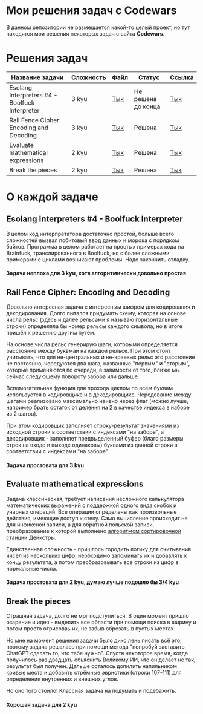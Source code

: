 # Мои решения задач с Codewars

В данном репозитории не размещается какой-то целый проект, но тут находятся мои решения некоторых задач с сайта **Codewars**.

# Решения задач

| Название задачи                                | Сложность | Файл                           | Статус             | Ссылка                                                        |
|------------------------------------------------|-----------|--------------------------------|--------------------|---------------------------------------------------------------|
| Esolang Interpreters #4 - Boolfuck Interpreter | 3 kyu     | [Тык](boolfuck_interpreter.py) | Не решена до конца | [Тык](https://www.codewars.com/kata/5861487fdb20cff3ab000030) |
| Rail Fence Cipher: Encoding and Decoding       | 3 kyu     | [Тык](rail_fence_cipher.py)    | Решена             | [Тык](https://www.codewars.com/kata/58c5577d61aefcf3ff000081) |
| Evaluate mathematical expressions              | 2 kyu     | [Тык](eval_math_expression.py) | Решена             | [Тык](https://www.codewars.com/kata/52a78825cdfc2cfc87000005) |
| Break the pieces                               | 2 kyu     | [Тык](break_the_pieces.py)     | Решена             | [Тык](https://www.codewars.com/kata/527fde8d24b9309d9b000c4e) |

# О каждой задаче

## Esolang Interpreters #4 - Boolfuck Interpreter
В целом код интерпретатора достаточно простой, больше всего сложностей вызвал побитовый ввод данных и морока с порядком байтов.
Программа в целом работает на простых примерах кода на Brainfuck, транслированного в Boolfuck, но с более сложными примерами с циклами возникают проблемы.
Надо закончить отладку.

#### Задача неплоха для 3 kyu, хотя алгоритмически довольно простая

## Rail Fence Cipher: Encoding and Decoding
Довольно интересная задача с интересным шифром для кодирования и декодирования.
Долго пытался придумать схему, которая на основе числа рельс (здесь и далее рельсами я называю горизонтальные строки) определяла бы номер рельсы каждого символа, но в итоге пришёл к решению другим путём.

На основе числа рельс генерирую шаги, которыми определяется расстояние между буквмаи на каждой рельсе.
При этом стоит учитывать, что для не-центральных и не-краевых рельс это расстояние не постоянно, чередуются два шага, названные "первым" и "вторым", которые применяются по очереди, в завимости от того, ближе мы сейчас следующему повороту забора или дальше.

Вспомогательная функция для прохода циклом по всем буквам используется в кодировщике и в декодировщике.
Чередование между шагами реализовано максимально наивно через флаг (можно лучше, например брать остаток от деления на 2 в качестве индекса в наборе из 2 шагов).

При этом кодировщик заполняет строку-результат значениями из исходной строки в соответствии с индексами "на заборе", а декодировщик - заполняет предвыделенный буфер (благо размеры строк на входе и выходе одинаковы) буквами из данной строки в соответствии с индексами "на заборе".

#### Задача простовата для 3 kyu      

## Evaluate mathematical expressions
                    
Задача классическая, требует написания несложного калькулятора математических выражений с поддержкой одного вида скобок и унарных операций.
Все операции определены как произвольные действия, имеющие доступ к стеку.
Само вычисление происходит не для инфиксной записи, а для обратной польской записи, преобразование к которой выполнено [алгоритмом сортировочной станции](https://ru.wikipedia.org/wiki/Алгоритм_сортировочной_станции) Дейкстры.

Единственная сложность - пришлось городить логику для считывания чисел из нескольких цифр, необходимо запоминать их и добавлять к концу результата, а потом преобразовывать все строки из цифр в нормальные числа.

#### Задача простовата для 2 kyu, думаю лучше подошло бы 3/4 kyu

## Break the pieces
Страшная задача, долго не мог подступиться.
В один момент пришло озарение и идея - выделить все области при помощи поиска в ширину и потом просто отрисоваь их, не забыв обрезать в пустых местах.

Но мне на момент решения задачи было дико лень писать всё это, поэтому задача решалась при помощи метода "попробуй заставить ChatGPT сделать то, что тебе нужно".
Спустя некоторое время, когда получилось раз двадцать обьяснить Великому ИИ, что он делает не так, результат был получен.
Дальше осталось допилить напильником кривые места и добавить стрёмные эвристики (строки 107-111) для определения внутренних и внешних углов.

Но оно того стоило! Классная задача на подумать и подебажить.

#### Хорошая задача для 2 kyu